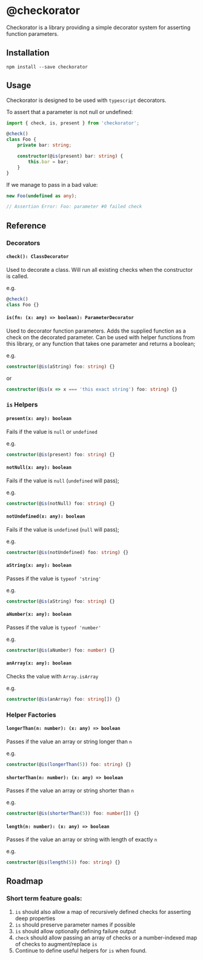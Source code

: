 # @checkorator

Checkorator is a library providing a simple decorator system for asserting function parameters.

## Installation

`npm install --save checkorator`

## Usage

Checkorator is designed to be used with `typescript` decorators.

To assert that a parameter is not null or undefined:

```ts
import { check, is, present } from 'checkorator';

@check()
class Foo {
    private bar: string;

    constructor(@is(present) bar: string) {
        this.bar = bar;
    }
}
```

If we manage to pass in a bad value:

```ts
new Foo(undefined as any);

// Assertion Error: Foo: parameter #0 failed check
```

## Reference

### Decorators

#### `check(): ClassDecorator`

Used to decorate a class. Will run all existing checks when the constructor is called.

e.g.

```ts
@check()
class Foo {}
```

#### `is(fn: (x: any) => boolean): ParameterDecorator`

Used to decorator function parameters. Adds the supplied function as a check on the decorated parameter. Can be used with helper functions from this library, or any function that takes one parameter and returns a boolean;

e.g.

```ts
constructor(@is(aString) foo: string) {}
```

or

```ts
constructor(@is(x => x === 'this exact string') foo: string) {}
```

### `is` Helpers

#### `present(x: any): boolean`

Fails if the value is `null` or `undefined`

e.g.

```ts
constructor(@is(present) foo: string) {}
```

#### `notNull(x: any): boolean`

Fails if the value is `null` (`undefined` will pass);

e.g.

```ts
constructor(@is(notNull) foo: string) {}
```

#### `notUndefined(x: any): boolean`

Fails if the value is `undefined` (`null` will pass);

e.g.

```ts
constructor(@is(notUndefined) foo: string) {}
```

#### `aString(x: any): boolean`

Passes if the value is `typeof 'string'`

e.g.

```ts
constructor(@is(aString) foo: string) {}
```

#### `aNumber(x: any): boolean`

Passes if the value is `typeof 'number'`

e.g.

```ts
constructor(@is(aNumber) foo: number) {}
```

#### `anArray(x: any): boolean`

Checks the value with `Array.isArray`

e.g.

```ts
constructor(@is(anArray) foo: string[]) {}
```

### Helper Factories

#### `longerThan(n: number): (x: any) => boolean`

Passes if the value an array or string longer than `n`

e.g.

```ts
constructor(@is(longerThan(5)) foo: string) {}
```

#### `shorterThan(n: number): (x: any) => boolean`

Passes if the value an array or string shorter than `n`

e.g.

```ts
constructor(@is(shorterThan(5)) foo: number[]) {}
```

#### `length(n: number): (x: any) => boolean`

Passes if the value an array or string with length of exactly `n`

e.g.

```ts
constructor(@is(length(5)) foo: string) {}
```

## Roadmap

### Short term feature goals:

1. `is` should also allow a map of recursively defined checks for asserting deep properties
2. `is` should preserve parameter names if possible
3. `is` should allow optionally defining failure output
4. `check` should allow passing an array of checks or a number-indexed map of checks to augment/replace `is`
5. Continue to define useful helpers for `is` when found.
